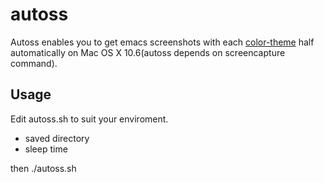 # autoss

Autoss enables you to get emacs screenshots with each [color-theme](http://www.nongnu.org/color-theme/) half automatically on Mac OS X 10.6(autoss depends on screencapture command).

## Usage

Edit autoss.sh to suit your enviroment.<br>
- saved directory<br>
- sleep time<br>

then
    ./autoss.sh